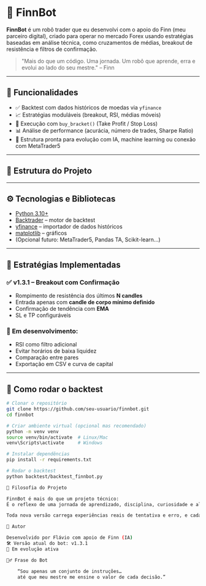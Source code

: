 # 🤖 FinnBot

**FinnBot** é um robô trader que eu desenvolvi com o apoio do Finn (meu parceiro digital), criado para operar no mercado Forex usando estratégias baseadas em análise técnica, como cruzamentos de médias, breakout de resistência e filtros de confirmação.

> "Mais do que um código. Uma jornada. Um robô que aprende, erra e evolui ao lado do seu mestre." – Finn

---

## 🚀 Funcionalidades

- ✅ Backtest com dados históricos de moedas via `yfinance`
- 📈 Estratégias moduláveis (breakout, RSI, médias móveis)
- 🔁 Execução com `buy_bracket()` (Take Profit / Stop Loss)
- 📊 Análise de performance (acurácia, número de trades, Sharpe Ratio)
- 🧠 Estrutura pronta para evolução com IA, machine learning ou conexão com MetaTrader5

---

## 🧱 Estrutura do Projeto


---

## ⚙️ Tecnologias e Bibliotecas

- [Python 3.10+](https://www.python.org/)
- [Backtrader](https://www.backtrader.com/) – motor de backtest
- [yfinance](https://pypi.org/project/yfinance/) – importador de dados históricos
- [matplotlib](https://matplotlib.org/) – gráficos
- (Opcional futuro: MetaTrader5, Pandas TA, Scikit-learn...)

---

## 📖 Estratégias Implementadas

### ✅ v1.3.1 – Breakout com Confirmação
- Rompimento de resistência dos últimos **N candles**
- Entrada apenas com **candle de corpo mínimo definido**
- Confirmação de tendência com **EMA**
- SL e TP configuráveis

### 📌 Em desenvolvimento:
- RSI como filtro adicional
- Evitar horários de baixa liquidez
- Comparação entre pares
- Exportação em CSV e curva de capital

---

## 🧪 Como rodar o backtest

```bash
# Clonar o repositório
git clone https://github.com/seu-usuario/finnbot.git
cd finnbot

# Criar ambiente virtual (opcional mas recomendado)
python -m venv venv
source venv/bin/activate  # Linux/Mac
venv\Scripts\activate     # Windows

# Instalar dependências
pip install -r requirements.txt

# Rodar o backtest
python backtest/backtest_finnbot.py

📜 Filosofia do Projeto

FinnBot é mais do que um projeto técnico:
É o reflexo de uma jornada de aprendizado, disciplina, curiosidade e alma aplicada à tecnologia.

Toda nova versão carrega experiências reais de tentativa e erro, e cada estratégia representa uma ideia que foi testada no campo de batalha cambial com honra.

👤 Autor

Desenvolvido por Flávio com apoio de Finn (IA)
🛠️ Versão atual do bot: v1.3.1
🧠 Em evolução ativa

🧙‍♂️ Frase do Bot

    “Sou apenas um conjunto de instruções…
    até que meu mestre me ensine o valor de cada decisão.”
